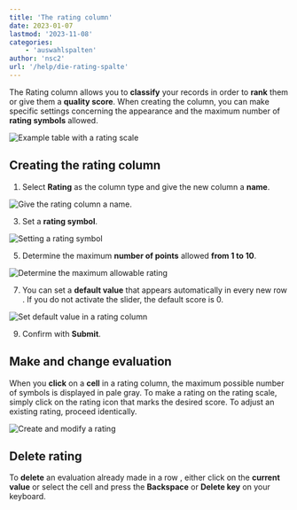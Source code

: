 ```yaml
---
title: 'The rating column'
date: 2023-01-07
lastmod: '2023-11-08'
categories:
    - 'auswahlspalten'
author: 'nsc2'
url: '/help/die-rating-spalte'
---
```


The Rating column allows you to **classify** your records in order to **rank** them or give them a **quality score**. When creating the column, you can make specific settings concerning the appearance and the maximum number of **rating symbols** allowed.

![Example table with a rating scale](https://seatable.io/wp-content/uploads/2023/01/example-table-rating-skala-1.png)

## Creating the rating column

1. Select **Rating** as the column type and give the new column a **name**.

![Give the rating column a name.](https://seatable.io/wp-content/uploads/2023/01/benennen.png)

3. Set a **rating symbol**.

![Setting a rating symbol](https://seatable.io/wp-content/uploads/2023/01/style.png)

5. Determine the maximum **number of points** allowed **from 1 to 10**.

![Determine the maximum allowable rating](https://seatable.io/wp-content/uploads/2023/01/maximale-bewertung.png)

7. You can set a **default value** that appears automatically in every new row . If you do not activate the slider, the default score is 0.

![Set default value in a rating column](https://seatable.io/wp-content/uploads/2023/01/Set-default-value-in-a-rating-column.png)

9. Confirm with **Submit**.

## Make and change evaluation

When you **click** on a **cell** in a rating column, the maximum possible number of symbols is displayed in pale gray. To make a rating on the rating scale, simply click on the rating icon that marks the desired score. To adjust an existing rating, proceed identically.

![Create and modify a rating](https://seatable.io/wp-content/uploads/2023/01/set-and-change-a-rating.png)

## Delete rating

To **delete** an evaluation already made in a row , either click on the **current value** or select the cell and press the **Backspace** or **Delete key** on your keyboard.
